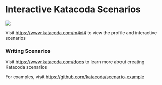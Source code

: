 # Interactive Katacoda Scenarios

[![](http://shields.katacoda.com/katacoda/m4ri4/count.svg)](https://www.katacoda.com/m4ri4 "Get your profile on Katacoda.com")

Visit https://www.katacoda.com/m4ri4 to view the profile and interactive scenarios

### Writing Scenarios
Visit https://www.katacoda.com/docs to learn more about creating Katacoda scenarios

For examples, visit https://github.com/katacoda/scenario-example
